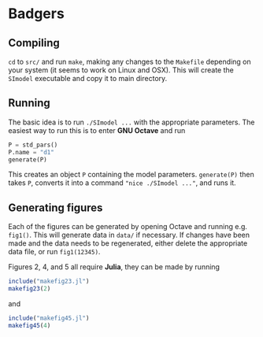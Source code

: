 # Badgers

## Compiling
`cd` to `src/` and run `make`, making any changes to the `Makefile` depending on your system (it seems to work on Linux and OSX). This will create the `SImodel` executable and copy it to main directory.

## Running
The basic idea is to run `./SImodel ...` with the appropriate parameters. The easiest way to run this is to enter **GNU Octave** and run
```octave
P = std_pars()
P.name = "d1"
generate(P)
```
This creates an object `P` containing the model parameters. `generate(P)` then takes `P`, converts it into a command `"nice ./SImodel ..."`, and runs it.

## Generating figures
Each of the figures can be generated by opening Octave and running e.g. `fig1()`. This will generate data in `data/` if necessary. If changes have been made and the data needs to be regenerated, either delete the appropriate data file, or run `fig1(12345)`.

Figures 2, 4, and 5 all require **Julia**, they can be made by running
```Julia
include("makefig23.jl")
makefig23(2)
```
and 
```Julia
include("makefig45.jl")
makefig45(4)
```


